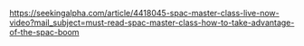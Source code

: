 https://seekingalpha.com/article/4418045-spac-master-class-live-now-video?mail_subject=must-read-spac-master-class-how-to-take-advantage-of-the-spac-boom